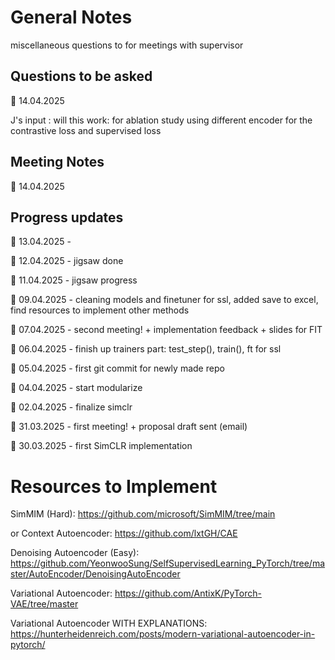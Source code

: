 # General Notes

miscellaneous questions to for meetings with supervisor 

## Questions to be asked

📅 14.04.2025

J's input : will this work: for ablation study using different encoder for the contrastive loss and supervised loss

## Meeting Notes

📅 14.04.2025

## Progress updates

📅 13.04.2025 -

📅 12.04.2025 - jigsaw done

📅 11.04.2025 - jigsaw progress

📅 09.04.2025 - cleaning models and finetuner for ssl, added save to excel, find resources to implement other methods

📅 07.04.2025 - second meeting! + implementation feedback + slides for FIT

📅 06.04.2025 - finish up trainers part: test_step(), train(), ft for ssl

📅 05.04.2025 - first git commit for newly made repo

📅 04.04.2025 - start modularize

📅 02.04.2025 - finalize simclr

📅 31.03.2025 - first meeting! + proposal draft sent (email)

📅 30.03.2025 - first SimCLR implementation

# Resources to Implement

SimMIM (Hard): https://github.com/microsoft/SimMIM/tree/main

or Context Autoencoder: https://github.com/lxtGH/CAE

Denoising Autoencoder (Easy): https://github.com/YeonwooSung/SelfSupervisedLearning_PyTorch/tree/master/AutoEncoder/DenoisingAutoEncoder

Variational Autoencoder: https://github.com/AntixK/PyTorch-VAE/tree/master 

Variational Autoencoder WITH EXPLANATIONS: https://hunterheidenreich.com/posts/modern-variational-autoencoder-in-pytorch/


